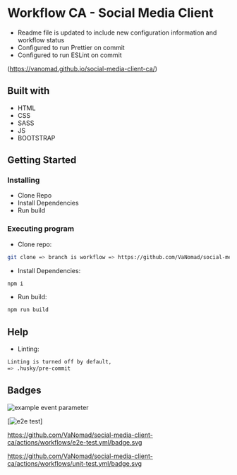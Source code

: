 # Workflow CA - Social Media Client

- Readme file is updated to include new configuration information and workflow status
- Configured to run Prettier on commit
- Configured to run ESLint on commit

(https://vanomad.github.io/social-media-client-ca/)

## Built with
- HTML
- CSS
- SASS
- JS
- BOOTSTRAP

## Getting Started

### Installing

* Clone Repo
* Install Dependencies
* Run build

### Executing program

* Clone repo:
```bash
git clone => branch is workflow => https://github.com/VaNomad/social-media-client-ca.git
```
* Install Dependencies:
```bash
npm i
```
* Run build:
```bash
npm run build
```

## Help
* Linting:
```bash
Linting is turned off by default,
=> .husky/pre-commit
```


## Badges
![example event parameter](https://github.com/github/docs/actions/workflows/main.yml/badge.svg?event=push)


[![e2e test](https://github.com/VaNomad/social-media-client-ca/actions/workflows/e2e-test.yml/badge.svg)]


https://github.com/VaNomad/social-media-client-ca/actions/workflows/e2e-test.yml/badge.svg

https://github.com/VaNomad/social-media-client-ca/actions/workflows/unit-test.yml/badge.svg
